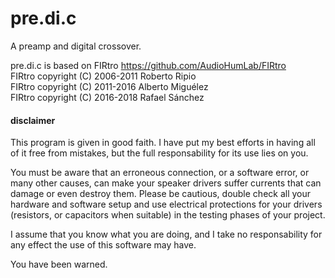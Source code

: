 # pre.di.c
A preamp and digital crossover.

pre.di.c is based on FIRtro https://github.com/AudioHumLab/FIRtro  
FIRtro copyright (C) 2006-2011 Roberto Ripio  
FIRtro copyright (C) 2011-2016 Alberto Miguélez  
FIRtro copyright (C) 2016-2018 Rafael Sánchez  

#### disclaimer

This program is given in good faith. I have put my best efforts in having all of it free from mistakes, but the full responsability for its use lies on you.

You must be aware that an erroneous connection, or a software error, or many other causes, can make your speaker drivers suffer currents that can damage or even destroy them. Please be cautious, double check all your hardware and software setup and use electrical protections for your drivers (resistors, or capacitors when suitable) in the testing phases of your project.

I assume that you know what you are doing, and I take no responsability for any effect the use of this software may have.

You have been warned.

